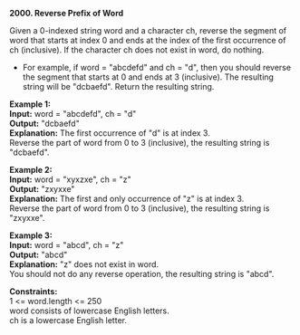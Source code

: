 **2000. Reverse Prefix of Word**

Given a 0-indexed string word and a character ch, reverse the segment of word that starts at index 0 and ends at the index of the first occurrence of ch (inclusive). If the character ch does not exist in word, do nothing.  
- For example, if word = "abcdefd" and ch = "d", then you should reverse the segment that starts at 0 and ends at 3 (inclusive). The resulting string will be "dcbaefd".
Return the resulting string.

**Example 1:**  
**Input:** word = "abcdefd", ch = "d"  
**Output:** "dcbaefd"  
**Explanation:** The first occurrence of "d" is at index 3.  
Reverse the part of word from 0 to 3 (inclusive), the resulting string is "dcbaefd".  

**Example 2:**  
**Input:** word = "xyxzxe", ch = "z"  
**Output:** "zxyxxe"  
**Explanation:** The first and only occurrence of "z" is at index 3.  
Reverse the part of word from 0 to 3 (inclusive), the resulting string is "zxyxxe".  

**Example 3:**  
**Input:** word = "abcd", ch = "z"  
**Output:** "abcd"  
**Explanation:** "z" does not exist in word.  
You should not do any reverse operation, the resulting string is "abcd".  

**Constraints:**  
1 <= word.length <= 250  
word consists of lowercase English letters.  
ch is a lowercase English letter.  